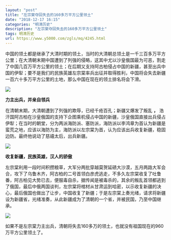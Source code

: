 ```yaml
---
layout: "post"
title: "左宗棠夺回失去的160多万平方公里领土"
date: "2018-12-17 16:15"
categories: "明清历史"
description: "左宗棠夺回失去的160多万平方公里领土"
tags: 明清历史
url: https://www.y5000.com/zgls/mq/4245.html
---
```






中国的领土都是继承了大清时期的领土，当时的大清朝总领土是一千三百多万平方公里；在大清朝末期中国遭到了列强的侵略，这其中尤以沙皇俄国最为可恶，割走了中国几百万平方公里的领土；在后期又支持阿古柏侵占中国的新疆，甚至出兵中国的伊犁；要不是我们的民族英雄左宗棠率兵出征并取得胜利，中国将会失去新疆一百六十多万平方公里的土地，那么中国在现在的领土排名将会下滑。

![](https://img.y5000.com/uploads/allimg/161101/1402415530-0.jpg)

**力主出兵，并亲自领兵**

在清朝末期，大清朝遭到了列强的欺辱，已经千疮百孔；新疆又爆发了叛乱 **，**
浩汗国阿古柏在沙皇俄国的支持下企图乘机侵占中国的新疆，沙皇俄国直接出兵侵占伊犁；在当时的朝堂，分为两派海防派、塞防派，海防派以李鸿章为首认为新疆是蛮荒之地，应该以海防为主，海防派以左宗棠为首，认为应该出兵收复新疆，稳固边防。最终他说动了慈禧太后，出兵新疆。

![](https://img.y5000.com/uploads/allimg/161101/8-161101135955455.jpg)

**收复新疆，民族英雄，汉人的骄傲**

左宗棠利用一段时间积攒粮草，大军分两批穿越莫贺延碛大沙漠，五月两路大军会合，攻下了乌鲁木齐，阿古柏的二号首领白彦虎逃走，不多久左宗棠收复了吐鲁番，阿古柏见大势已去，便服毒自杀，据传闻是被毒杀的，其余的叛乱首领都逃到了俄国，最后中俄两国谈判，左宗棠将棺材从甘肃运到哈密，以示收复新疆的决心，最后俄国也做出了让步，中国收复了新疆；于是左宗棠上奏光绪，请求将新疆设为新疆省，光绪准奏，从此新疆成为了清朝的一个省，并被民国，乃至中国继承。

![](https://img.y5000.com/uploads/allimg/161101/8-161101140004225.jpg)

如果不是左宗棠力主出兵，清朝将失去160多万的领土，也就没有祖国现在的960万平方公里领土了。
